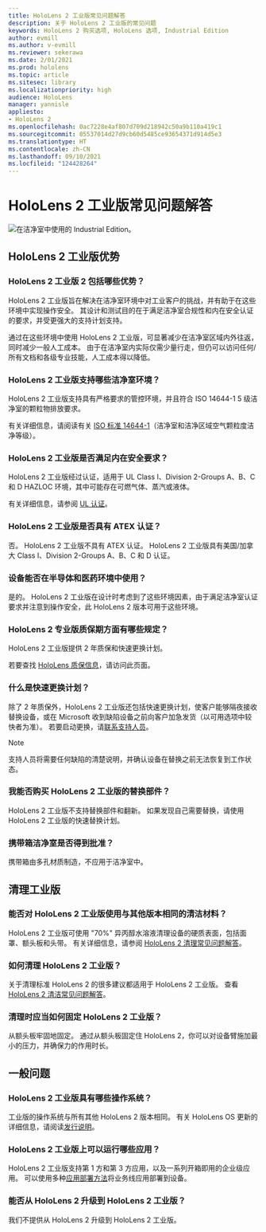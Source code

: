 ```yaml
---
title: HoloLens 2 工业版常见问题解答
description: 关于 HoloLens 2 工业版的常见问题
keywords: HoloLens 2 购买选项, HoloLens 选项, Industrial Edition
author: evmill
ms.author: v-evmill
ms.reviewer: sekerawa
ms.date: 2/01/2021
ms.prod: hololens
ms.topic: article
ms.sitesec: library
ms.localizationpriority: high
audience: HoloLens
manager: yannisle
appliesto:
- HoloLens 2
ms.openlocfilehash: 0ac7228e4af807d709d218942c50a9b110a419c1
ms.sourcegitcommit: 05537014d27d9cb60d5485ce93654371d914d5e3
ms.translationtype: HT
ms.contentlocale: zh-CN
ms.lasthandoff: 09/10/2021
ms.locfileid: "124428264"
---
```

# <a name="hololens-2---industrial-edition-faq"></a>HoloLens 2 工业版常见问题解答

![在洁净室中使用的 Industrial Edition。](./images/industrial-sku-with-remote-assist.png)

## <a name="hololens-2-industrial-edition-benefits"></a>HoloLens 2 工业版优势

### <a name="what-benefits-does-hololens-2-industrial-edition-2-include"></a>HoloLens 2 工业版 2 包括哪些优势？

HoloLens 2 工业版旨在解决在洁净室环境中对工业客户的挑战，并有助于在这些环境中实现操作安全。 其设计和测试目的在于满足洁净室合规性和内在安全认证的要求，并受更强大的支持计划支持。

通过在这些环境中使用 HoloLens 2 工业版，可显著减少在洁净室区域内外往返，同时减少一般人工成本。 由于在洁净室内实际仅需少量行走，但仍可以访问任何/所有文档和各级专业技能，人工成本得以降低。

### <a name="what-clean-room-environments-does-hololens-2-industrial-edition-support"></a>HoloLens 2 工业版支持哪些洁净室环境？

HoloLens 2 工业版支持具有严格要求的管控环境，并且符合 ISO 14644-1 5 级洁净室的颗粒物排放要求。

有关详细信息，请阅读有关 [ISO 标准 14644-1](https://www.iso.org/standard/53394.html)（洁净室和洁净区域空气颗粒度洁净等级）。

### <a name="does-hololens-2-industrial-edition-meet-requirements-for-intrinsic-safety"></a>HoloLens 2 工业版是否满足内在安全要求？

HoloLens 2 工业版经过认证，适用于 UL Class I、Division 2-Groups A、B、C 和 D HAZLOC 环境，其中可能存在可燃气体、蒸汽或液体。

有关详细信息，请参阅 [UL 认证](https://www.ul.com/services/ul-and-c-ul-hazardous-areas-certification-north-america?csrf-token=CIwNZNlR4XbisJF39I8yWnWX9wX4WFoz&amp;Search=UL+Class+I%2C+Dev+2+&amp;search-submit=Search)。

### <a name="does-the-hololens-2-industrial-edition-hold-an-atex-certification"></a>HoloLens 2 工业版是否具有 ATEX 认证？

否。 HoloLens 2 工业版不具有 ATEX 认证。 HoloLens 2 工业版具有美国/加拿大 Class I、Division 2-Groups A、B、C 和 D 认证。

### <a name="can-the-device-be-used-in-semiconductor-and-pharmaceutical-environments"></a>设备能否在半导体和医药环境中使用？

是的。 HoloLens 2 工业版在设计时考虑到了这些环境因素，由于满足洁净室认证要求并注意到操作安全，此 HoloLens 2 版本可用于这些环境。

### <a name="what-is-the-hololens-2-industrial-edition-warranty"></a>HoloLens 2 专业版质保期方面有哪些规定？

HoloLens 2 工业版提供 2 年质保和快速更换计划。

若要查找 [HoloLens 质保信息](https://support.microsoft.com/warranty)，请访问此页面。

### <a name="what39s-the-rapid-replacement-program"></a>什么是快速更换计划？

除了 2 年质保外，HoloLens 2 工业版还包括快速更换计划，使客户能够隔夜接收替换设备，或在 Microsoft 收到缺陷设备之前向客户加急发货（以可用选项中较快者为准）。 若要启动更换，请[联系支持人员](https://aka.ms/hololenssupport)。

> [!NOTE]
> 支持人员将需要任何缺陷的清楚说明，并确认设备在替换之前无法恢复到工作状态。

### <a name="can-i-purchase-replacement-parts-for-hololens-2-industrial-edition"></a>我能否购买 HoloLens 2 工业版的替换部件？

HoloLens 2 工业版不支持替换部件和翻新。 如果发现自己需要替换，请使用 HoloLens 2 工业版的快速替换计划。

### <a name="is-the-carrying-case-clean-room-approved"></a>携带箱洁净室是否得到批准？

携带箱由多孔材质制造，不应用于洁净室中。

## <a name="cleaning-the-industrial-edition"></a>清理工业版

### <a name="can-i-use-the-same-cleaning-materials-for-hololens-2-industrial-edition-as-the-other-editions"></a>能否对 HoloLens 2 工业版使用与其他版本相同的清洁材料？

HoloLens 2 工业版可使用 &quot;70%&quot; 异丙醇水溶液清理设备的硬质表面，包括面罩、额头板和头带。 有关详细信息，请参阅 [HoloLens 2 清理常见问题解答](/hololens/hololens2-maintenance)。

### <a name="how-do-i-clean-hololens-2-industrial-edition"></a>如何清理 HoloLens 2 工业版？

关于清理标准 HoloLens 2 的很多建议都适用于 HoloLens 2 工业版。 查看 [HoloLens 2 清洁常见问题解答](/hololens/hololens2-maintenance)。

### <a name="how-should-i-hold-hololens-2-industrial-edition-when-cleaning-it"></a>清理时应当如何固定 HoloLens 2 工业版？

从额头板牢固地固定。 通过从额头板固定住 HoloLens 2，你可以对设备臂施加最小的压力，并确保力的作用时长。

## <a name="general-questions"></a>一般问题

### <a name="what-operating-system-does-the-hololens-2-industrial-edition-have"></a>HoloLens 2 工业版具有哪些操作系统？

工业版的操作系统与所有其他 HoloLens 2 版本相同。 有关 HoloLens OS 更新的详细信息，请阅读[发行说明](hololens-release-notes.md)。

### <a name="what-apps-can-run-on-the-hololens-2-industrial-edition"></a>HoloLens 2 工业版上可以运行哪些应用？

HoloLens 2 工业版支持第 1 方和第 3 方应用，以及一系列开箱即用的企业级应用。 可以使用多种[应用部署方法](/hololens/app-deploy-overview)将业务线应用部署到设备。

### <a name="can-i-upgrade-from-hololens-2-to-hololens-2-industrial-edition"></a>能否从 HoloLens 2 升级到 HoloLens 2 工业版？

我们不提供从 HoloLens 2 升级到 HoloLens 2 工业版。
